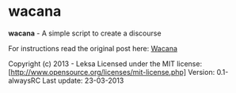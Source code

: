 wacana
======

**wacana** - A simple script to create a discourse

For instructions read the original post here:
[Wacana]

Copyright (c) 2013 - Leksa
Licensed under the MIT license:
[http://www.opensource.org/licenses/mit-license.php]
Version:  0.1-alwaysRC
Last update: 23-03-2013
 
[Wacana]: https://twitter.com/bepituLaz/status/315492994679730176
[http://www.opensource.org/licenses/mit-license.php]: http://www.opensource.org/licenses/mit-license.php